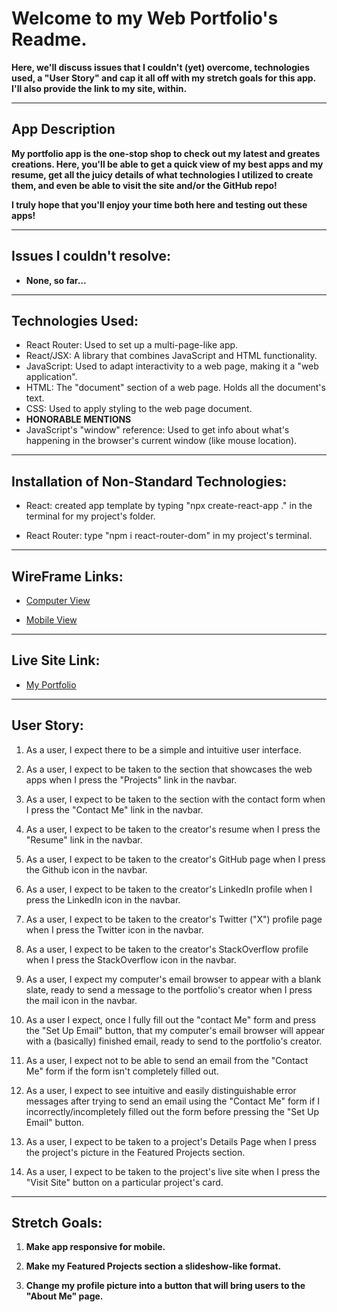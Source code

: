 # Welcome to my Web Portfolio's Readme.
**Here, we'll discuss issues that I couldn't (yet) overcome, technologies used, a "User Story" and cap it all off with my stretch goals for this app. I'll also provide the link to my site, within.**

---

## App Description
**My portfolio app is the one-stop shop to check out my latest and greates creations. Here, you'll be able to get a quick view of my best apps and my resume, get all the juicy details of what technologies I utilized to create them, and even be able to visit the site and/or the GitHub repo!**

**I truly hope that you'll enjoy your time both here and testing out these apps!**

---

## Issues I couldn't resolve:

- **None, so far...**

---

## Technologies Used:

- React Router: Used to set up a multi-page-like app.
- React/JSX: A library that combines JavaScript and HTML functionality.
- JavaScript: Used to adapt interactivity to a web page, making it a "web application".
- HTML: The "document" section of a web page. Holds all the document's text.
- CSS: Used to apply styling to the web page document.
- **HONORABLE MENTIONS**
- JavaScript's "window" reference: Used to get info about what's happening in the browser's current window (like mouse location).

---

## Installation of Non-Standard Technologies:

- React: created app template by typing "npx create-react-app ." in the terminal for my project's folder.

- React Router: type "npm i react-router-dom" in my project's terminal.

---

## WireFrame Links:
- [Computer View](https://www.figma.com/file/kXUBRYFFM7zFiqyvxQHht4/Portfolio-Project-Laptop?type=design&node-id=0-1&mode=design&t=10eh6RxGkiL0efYA-0)

- [Mobile View](https://www.figma.com/proto/5t7Z1Z1CFgED6DTIMPOevM/Portfolio-Project-(phone)?node-id=8-34&starting-point-node-id=8%3A34)

---

## Live Site Link:
- [My Portfolio](https://osharpesportfolio.netlify.app)

---

## User Story:

1. As a user, I expect there to be a simple and intuitive user interface.

2. As a user, I expect to be taken to the section that showcases the web apps when I press the "Projects" link in the navbar.

3. As a user, I expect to be taken to the section with the contact form when I press the "Contact Me" link in the navbar.

4. As a user, I expect to be taken to the creator's resume when I press the "Resume" link in the navbar.

5. As a user, I expect to be taken to the creator's GitHub page when I press the Github icon in the navbar.

6. As a user, I expect to be taken to the creator's LinkedIn profile when I press the LinkedIn icon in the navbar.

7. As a user, I expect to be taken to the creator's Twitter ("X") profile page when I press the Twitter icon in the navbar.

8. As a user, I expect to be taken to the creator's StackOverflow
profile when I press the StackOverflow icon in the navbar.

9. As a user, I expect my computer's email browser to appear with a blank slate, ready to send a message to the portfolio's creator when I press the mail icon in the navbar.

10. As a user I expect, once I fully fill out the "contact Me" form and press the "Set Up Email" button, that my computer's email browser will appear with a (basically) finished email, ready to send to the portfolio's creator.

11. As a user, I expect not to be able to send an email from the "Contact Me" form if the form isn't completely filled out.

12. As a user, I expect to see intuitive and easily distinguishable error messages after trying to send an email using the "Contact Me" form if I incorrectly/incompletely filled out the form before pressing the "Set Up Email" button.

13. As a user, I expect to be taken to a project's Details Page when I press the project's picture in the Featured Projects section.

14. As a user, I expect to be taken to the project's live site when I press the "Visit Site" button on a particular project's card.

---

## Stretch Goals:

1. **Make app responsive for mobile.**

2. **Make my Featured Projects section a slideshow-like format.**

3. **Change my profile picture into a button that will bring users to the "About Me" page.**
